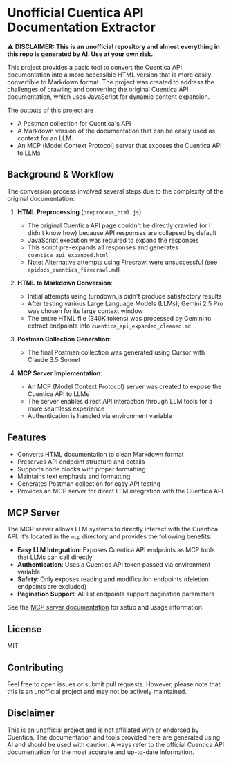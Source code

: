 # Unofficial Cuentica API Documentation Extractor

⚠️ **DISCLAIMER: This is an unofficial repository and almost everything in this repo is generated by AI. Use at your own risk.**

This project provides a basic tool to convert the Cuentica API documentation into a more accessible HTML version that is more easily convertible to Markdown format. The project was created to address the challenges of crawling and converting the original Cuentica API documentation, which uses JavaScript for dynamic content expansion.

The outputs of this project are
- A Postman collection for Cuentica's API
- A Markdown version of the documentation that can be easily used as context for an LLM.
- An MCP (Model Context Protocol) server that exposes the Cuentica API to LLMs

## Background & Workflow

The conversion process involved several steps due to the complexity of the original documentation:

1. **HTML Preprocessing** (`preprocess_html.js`):
   - The original Cuentica API page couldn't be directly crawled (or I didn't know how) because API responses are collapsed by default
   - JavaScript execution was required to expand the responses
   - This script pre-expands all responses and generates `cuentica_api_expanded.html`
   - Note: Alternative attempts using Firecrawl were unsuccessful (see `apidocs_cuentica_firecrawl.md`)

2. **HTML to Markdown Conversion**:
   - Initial attempts using turndown.js didn't produce satisfactory results
   - After testing various Large Language Models (LLMs), Gemini 2.5 Pro was chosen for its large context window
   - The entire HTML file (340K tokens) was processed by Gemini to extract endpoints into `cuentica_api_expanded_cleaned.md`

3. **Postman Collection Generation**:
   - The final Postman collection was generated using Cursor with Claude 3.5 Sonnet

4. **MCP Server Implementation**:
   - An MCP (Model Context Protocol) server was created to expose the Cuentica API to LLMs
   - The server enables direct API interaction through LLM tools for a more seamless experience
   - Authentication is handled via environment variable

## Features

- Converts HTML documentation to clean Markdown format
- Preserves API endpoint structure and details
- Supports code blocks with proper formatting
- Maintains text emphasis and formatting
- Generates Postman collection for easy API testing
- Provides an MCP server for direct LLM integration with the Cuentica API

## MCP Server

The MCP server allows LLM systems to directly interact with the Cuentica API. It's located in the `mcp` directory and provides the following benefits:

- **Easy LLM Integration**: Exposes Cuentica API endpoints as MCP tools that LLMs can call directly
- **Authentication**: Uses a Cuentica API token passed via environment variable
- **Safety**: Only exposes reading and modification endpoints (deletion endpoints are excluded)
- **Pagination Support**: All list endpoints support pagination parameters

See the [MCP server documentation](mcp/README.md) for setup and usage information.

## License

MIT

## Contributing

Feel free to open issues or submit pull requests. However, please note that this is an unofficial project and may not be actively maintained.

## Disclaimer

This is an unofficial project and is not affiliated with or endorsed by Cuentica. The documentation and tools provided here are generated using AI and should be used with caution. Always refer to the official Cuentica API documentation for the most accurate and up-to-date information.
